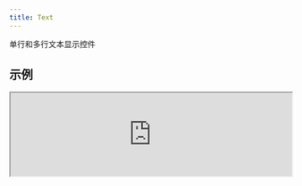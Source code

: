 ```yaml
---
title: Text
---
```

单行和多行文本显示控件

## 示例

<div><iframe style="width: 100%; margin: 0;" src="https://uiexplorer.blankapp.org/slices/text-example" scrolling="no" /></div>

```jsx
<Text>Text</Text>
```

## API

Based on https://facebook.github.io/react-native/docs/text.html
